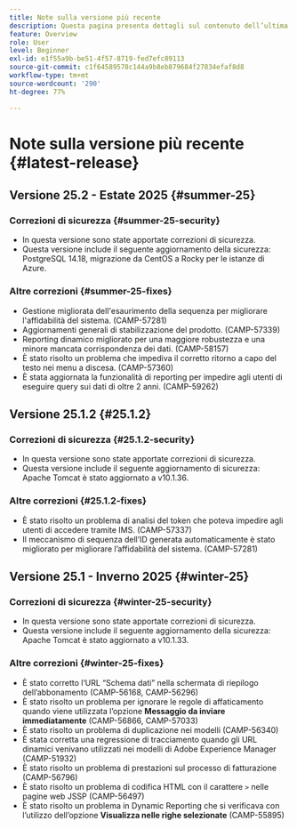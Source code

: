 ```yaml
---
title: Note sulla versione più recente
description: Questa pagina presenta dettagli sul contenuto dell’ultima versione Campaign Standard
feature: Overview
role: User
level: Beginner
exl-id: e1f55a9b-be51-4f57-8719-fed7efc89113
source-git-commit: c1f64589578c144a9b8eb879684f27834efaf8d8
workflow-type: tm+mt
source-wordcount: '290'
ht-degree: 77%

---
```



# Note sulla versione più recente {#latest-release}

<!--
## Release notes {#e-new-release}


This section lists improvements and changes included in the next Campaign Standard release.

>[!CAUTION]
>
>This content is subject to changes without prior notice until the stage environments upgrade date. Learn more in the [Release planning page](../../rn/using/release-planning.md).

-->

## Versione 25.2 - Estate 2025 {#summer-25}

### Correzioni di sicurezza {#summer-25-security}

* In questa versione sono state apportate correzioni di sicurezza.
* Questa versione include il seguente aggiornamento della sicurezza: PostgreSQL 14.18, migrazione da CentOS a Rocky per le istanze di Azure.

### Altre correzioni {#summer-25-fixes}

* Gestione migliorata dell&#39;esaurimento della sequenza per migliorare l&#39;affidabilità del sistema. (CAMP-57281)
* Aggiornamenti generali di stabilizzazione del prodotto. (CAMP-57339)
* Reporting dinamico migliorato per una maggiore robustezza e una minore mancata corrispondenza dei dati. (CAMP-58157)
* È stato risolto un problema che impediva il corretto ritorno a capo del testo nei menu a discesa. (CAMP-57360)
* È stata aggiornata la funzionalità di reporting per impedire agli utenti di eseguire query sui dati di oltre 2 anni. (CAMP-59262)

## Versione 25.1.2 {#25.1.2}

### Correzioni di sicurezza {#25.1.2-security}

* In questa versione sono state apportate correzioni di sicurezza.
* Questa versione include il seguente aggiornamento di sicurezza: Apache Tomcat è stato aggiornato a v10.1.36.

### Altre correzioni {#25.1.2-fixes}

* È stato risolto un problema di analisi del token che poteva impedire agli utenti di accedere tramite IMS. (CAMP-57337)
* Il meccanismo di sequenza dell’ID generata automaticamente è stato migliorato per migliorare l’affidabilità del sistema. (CAMP-57281)

## Versione 25.1 - Inverno 2025 {#winter-25}

### Correzioni di sicurezza {#winter-25-security}

* In questa versione sono state apportate correzioni di sicurezza.
* Questa versione include il seguente aggiornamento della sicurezza: Apache Tomcat è stato aggiornato a v10.1.33.

### Altre correzioni {#winter-25-fixes}


* È stato corretto l’URL “Schema dati” nella schermata di riepilogo dell’abbonamento (CAMP-56168, CAMP-56296)
* È stato risolto un problema per ignorare le regole di affaticamento quando viene utilizzata l’opzione **Messaggio da inviare immediatamente** (CAMP-56866, CAMP-57033)
* È stato risolto un problema di duplicazione nei modelli (CAMP-56340)
* È stata corretta una regressione di tracciamento quando gli URL dinamici venivano utilizzati nei modelli di Adobe Experience Manager (CAMP-51932)
* È stato risolto un problema di prestazioni sul processo di fatturazione (CAMP-56796)
* È stato risolto un problema di codifica HTML con il carattere `>` nelle pagine web JSSP (CAMP-56497)
* È stato risolto un problema in Dynamic Reporting che si verificava con l’utilizzo dell’opzione **Visualizza nelle righe selezionate** (CAMP-55895)

